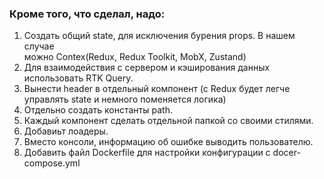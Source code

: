 ### Кроме того, что сделал, надо:

1. Создать общий state, для исключения бурения props. В нашем случае\
можно Contex(Redux, Redux Toolkit, MobX, Zustand)
2. Для взаимодействия с сервером и кэширования данных использовать RTK Query.
3. Вынести header в отдельный компонент (с Redux будет легче управлять state и немного поменяется логика)
4. Отдельно создать константы path.
5. Каждый компонент сделать отдельной папкой со своими стилями.
6. Добавиьт лоадеры.
7. Вместо консоли, информацию об ошибке выводить пользователю.
8. Добавить файл Dockerfile для настройки конфигурации с docer-compose.yml
